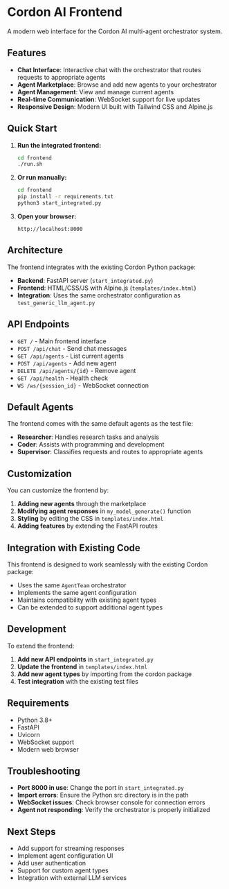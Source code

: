# Cordon AI Frontend

A modern web interface for the Cordon AI multi-agent orchestrator system.

## Features

- **Chat Interface**: Interactive chat with the orchestrator that routes requests to appropriate agents
- **Agent Marketplace**: Browse and add new agents to your orchestrator
- **Agent Management**: View and manage current agents
- **Real-time Communication**: WebSocket support for live updates
- **Responsive Design**: Modern UI built with Tailwind CSS and Alpine.js

## Quick Start

1. **Run the integrated frontend:**
   ```bash
   cd frontend
   ./run.sh
   ```

2. **Or run manually:**
   ```bash
   cd frontend
   pip install -r requirements.txt
   python3 start_integrated.py
   ```

3. **Open your browser:**
   ```
   http://localhost:8000
   ```

## Architecture

The frontend integrates with the existing Cordon Python package:

- **Backend**: FastAPI server (`start_integrated.py`)
- **Frontend**: HTML/CSS/JS with Alpine.js (`templates/index.html`)
- **Integration**: Uses the same orchestrator configuration as `test_generic_llm_agent.py`

## API Endpoints

- `GET /` - Main frontend interface
- `POST /api/chat` - Send chat messages
- `GET /api/agents` - List current agents
- `POST /api/agents` - Add new agent
- `DELETE /api/agents/{id}` - Remove agent
- `GET /api/health` - Health check
- `WS /ws/{session_id}` - WebSocket connection

## Default Agents

The frontend comes with the same default agents as the test file:

- **Researcher**: Handles research tasks and analysis
- **Coder**: Assists with programming and development
- **Supervisor**: Classifies requests and routes to appropriate agents

## Customization

You can customize the frontend by:

1. **Adding new agents** through the marketplace
2. **Modifying agent responses** in `my_model_generate()` function
3. **Styling** by editing the CSS in `templates/index.html`
4. **Adding features** by extending the FastAPI routes

## Integration with Existing Code

This frontend is designed to work seamlessly with the existing Cordon package:

- Uses the same `AgentTeam` orchestrator
- Implements the same agent configuration
- Maintains compatibility with existing agent types
- Can be extended to support additional agent types

## Development

To extend the frontend:

1. **Add new API endpoints** in `start_integrated.py`
2. **Update the frontend** in `templates/index.html`
3. **Add new agent types** by importing from the cordon package
4. **Test integration** with the existing test files

## Requirements

- Python 3.8+
- FastAPI
- Uvicorn
- WebSocket support
- Modern web browser

## Troubleshooting

- **Port 8000 in use**: Change the port in `start_integrated.py`
- **Import errors**: Ensure the Python src directory is in the path
- **WebSocket issues**: Check browser console for connection errors
- **Agent not responding**: Verify the orchestrator is properly initialized

## Next Steps

- Add support for streaming responses
- Implement agent configuration UI
- Add user authentication
- Support for custom agent types
- Integration with external LLM services
